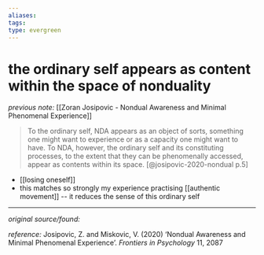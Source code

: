 ```yaml
---
aliases: 
tags: 
type: evergreen
---
```


# the ordinary self appears as content within the space of nonduality

_previous note:_ [[Zoran﻿ ﻿Josipovic﻿ - Nondual Awareness and Minimal Phenomenal Experience]]

> To the ordinary self, NDA appears as an object of sorts, something one might want to experience or as a capacity one might want to have. To NDA, however, the ordinary self and its constituting processes, to the extent that they can be phenomenally accessed, appear as contents within its space. [@josipovic-2020-nondual p.5]

- [[losing oneself]]
- this matches so strongly my experience practising [[authentic movement]] -- it reduces the sense of this ordinary self
---

_original source/found:_ 

_reference:_ Josipovic, Z. and Miskovic, V. (2020) ‘Nondual Awareness and Minimal Phenomenal Experience’. _Frontiers in Psychology_ 11, 2087



